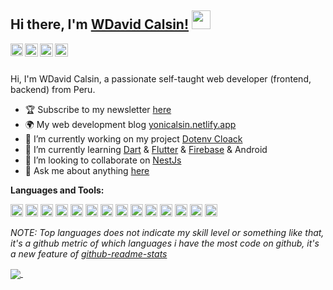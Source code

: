 ## Hi there, I'm [WDavid Calsin!](https://wdavidcalsin.netlify.app/) <img src="https://raw.githubusercontent.com/syedareehaquasar/syedareehaquasar/master/gifs/Hi.gif" width="30px">

<a href="https://codesandbox.io/u/wdavidcalsin" target="blank">
  <img align="left" alt="David Calsin | CodeSandbox" width="20px" src="https://cdn.svgporn.com/logos/codesandbox.svg" />
</a>
<a href="https://twitter.com/wdavidcalsin" target="blank">
  <img align="left" alt="David Calsin | Twitter" width="21px" src="https://cdn.svgporn.com/logos/twitter.svg" />
</a>
<a href="http://instagram.com/wdavidcalsin" target="blank">
  <img align="left" alt="David Calsin | Instagram" width="21px" src="https://image.flaticon.com/icons/svg/733/733558.svg" />
</a>
<a href="http://medium.com/@wdavidcalsin" target="blank">
  <img align="left" alt="David Calsin | Medium" width="21px" src="https://cdn.svgporn.com/logos/medium.svg" />
</a>

<br />
<br />

Hi, I'm WDavid Calsin, a passionate self-taught web developer (frontend, backend) from Peru.
<br />

- 🏆 Subscribe to my newsletter [here](https://wdavidcalsin.netlify.app/)
- 🌍 My web development blog [yonicalsin.netlify.app](https://wdavidcalsin.netlify.app/)
- 🔭 I’m currently working on my project [Dotenv Cloack](https://github.com/wdavidcalsin/dotenv-cloack)
- 🌱 I’m currently learning [Dart](https://dart.dev/) & [Flutter](https://flutter.dev/) & [Firebase](https://firebase.google.com/) & Android
- 👯 I’m looking to collaborate on [NestJs](https://github.com/nestjs/nest)
- 💬 Ask me about anything [here](https://github.com/wdavidcalsin/wdavidcalsin/issues)

**Languages and Tools:**

<code><img height="20" src="https://cdn.svgporn.com/logos/javascript.svg"></code>
<code><img height="20" src="https://cdn.svgporn.com/logos/typescript-icon.svg"></code>
<code><img height="20" src="https://cdn.svgporn.com/logos/react.svg"></code>
<code><img height="20" src="https://cdn.svgporn.com/logos/bulma.svg"></code>
<code><img height="20" src="https://cdn.svgporn.com/logos/go.svg"></code>
<code><img height="20" src="https://cdn.svgporn.com/logos/gatsby.svg"></code>
<code><img height="20" src="https://cdn.svgporn.com/logos/php.svg"></code>
<code><img height="20" src="https://cdn.svgporn.com/logos/sass.svg"></code>
<code><img height="20" src="https://cdn.svgporn.com/logos/figma.svg"></code>
<code><img height="20" src="https://cdn.svgporn.com/logos/mysql.svg"></code>
<code><img height="20" src="https://cdn.svgporn.com/logos/jquery.svg"></code>
<code><img height="20" src="https://cdn.svgporn.com/logos/vue.svg"></code>
<code><img height="20" src="https://cdn.svgporn.com/logos/c.svg"></code>
<code><img height="20" src="https://cdn.svgporn.com/logos/visual-studio-code.svg"></code>


_NOTE: Top languages does not indicate my skill level or something like that, it's a github metric of which languages i have the most code on github, it's a new feature of [github-readme-stats](https://github.com/anuraghazra/github-readme-stats)_

<a href="https://github.com/wdavidcalsin">
  <img align="center" src="https://github-readme-stats.vercel.app/api/top-langs/?username=wdavidcalsin&layout=compact&theme=radical" />
</a>
<a href="https://github.com/wdavidcalsin">
  <img align="center" src="https://github-readme-stats.vercel.app/api?username=wdavidcalsin&show_icons=true&theme=radical&line_height=27&include_all_commits=true" alt="" />
</a>
